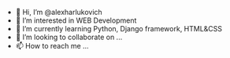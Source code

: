 - 👋 Hi, I’m @alexharlukovich
- 👀 I’m interested in WEB Development
- 🌱 I’m currently learning Python, Django framework, HTML&CSS
- 💞️ I’m looking to collaborate on ...
- 📫 How to reach me ...

<!---
alexharlukovich/alexharlukovich is a ✨ special ✨ repository because its `README.md` (this file) appears on your GitHub profile.
You can click the Preview link to take a look at your changes.
--->
